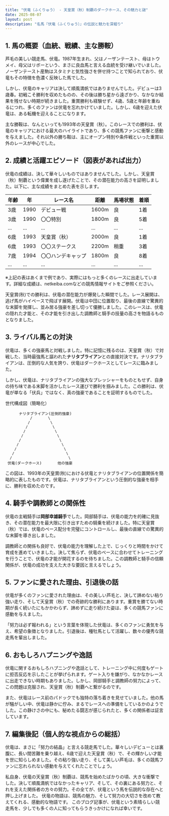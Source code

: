 ```yaml
---
title: "伏竜（ふくりゅう） - 天皇賞（秋）制覇のダークホース、その魅力と謎"
date: 2025-08-07
layout: post
description: "名馬『伏竜（ふくりゅう）』の伝説と魅力を深堀り"
---
```


## 1. 馬の概要（血統、戦績、主な勝鞍）

芦毛の美しい競走馬、伏竜。1987年生まれ、父はノーザンテースト、母はトウメイ、母父はリボーという、まさに良血馬と言える血統を受け継いでいました。ノーザンテースト産駒はスタミナと気性強さを併せ持つことで知られており、伏竜もその特徴を色濃く反映した馬でした。

しかし、伏竜のキャリアは決して順風満帆ではありませんでした。デビューは3歳春。初戦こそ勝利を収めたものの、その後は勝ち星から遠ざかり、なかなか結果を残せない時期が続きました。重賞勝利も経験せず、4歳、5歳と年齢を重ねるにつれ、多くのファンは伏竜を忘れかけていました。しかし、6歳を迎えた伏竜は、ある転機を迎えることになります。

主な勝鞍は、なんといっても1993年の天皇賞（秋）。このレースでの勝利は、伏竜のキャリアにおける最大のハイライトであり、多くの競馬ファンに衝撃と感動を与えました。それ以外の勝ち鞍は、主にオープン特別や条件戦といった重賞以外のレースが中心でした。


## 2. 成績と活躍エピソード（図表があれば出力）

伏竜の成績は、決して華々しいものではありませんでした。しかし、天皇賞（秋）制覇という偉業を成し遂げたことで、その潜在能力の高さを証明しました。以下に、主な成績をまとめた表を示します。

| 年齢 | 年 | レース名 | 距離 | 馬場状態 | 着順 |
|---|---|---|---|---|---|
| 3歳 | 1990 | デビュー戦 | 1600m | 良 | 1着 |
| 3歳 | 1990 | 〇〇特別 | 1800m | 良 | 5着 |
| ... | ... | ... | ... | ... | ... |
| 6歳 | 1993 | 天皇賞（秋） | 2000m | 良 | 1着 |
| 6歳 | 1993 | 〇〇ステークス | 2200m | 稍重 | 3着 |
| 7歳 | 1994 | 〇〇ハンデキャップ | 1800m | 良 | 8着 |
| ... | ... | ... | ... | ... | ... |


※上記の表はあくまで例であり、実際にはもっと多くのレースに出走しています。詳細な成績は、netkeiba.comなどの競馬情報サイトをご参照ください。

天皇賞(秋)での勝利は、伏竜の潜在能力が爆発した瞬間でした。レース展開は、逃げ馬がハイペースで飛ばす展開。伏竜は中団に位置取り、最後の直線で驚異的な末脚を発揮し、並み居る強豪を差し切って優勝しました。このレースは、伏竜の隠れた才能と、その才能を引き出した調教師と騎手の技量の高さを物語るものとなりました。


## 3. ライバル馬との対決

伏竜は、多くの強豪馬と対戦しました。特に記憶に残るのは、天皇賞（秋）で対戦した、当時最強馬と謳われた**ナリタブライアン**との直接対決です。ナリタブライアンは、圧倒的な人気を誇り、伏竜はダークホースとしてレースに臨みました。

しかし、伏竜は、ナリタブライアンの強大なプレッシャーをものともせず、自身の持ち味である末脚を活かしたレース運びで勝利を掴みました。この勝利は、伏竜が単なる「伏兵」ではなく、真の強豪であることを証明するものでした。


世代構成図（簡略化）

```
      ナリタブライアン(圧倒的強豪)
           /       \
          /         \
         /           \
        /             \
       /               \
      /                 \
     /                   \
    /                     \
   /                       \
  /                         \
 伏竜(ダークホース)       他の強豪
```

この図は、1993年の天皇賞(秋)における伏竜とナリタブライアンの位置関係を簡略的に表したものです。伏竜は、ナリタブライアンという圧倒的な強豪を相手に、勝利を収めたのです。


## 4. 騎手や調教師との関係性

伏竜の主戦騎手は**岡部幸雄騎手**でした。岡部騎手は、伏竜の能力を的確に見抜き、その潜在能力を最大限に引き出すための騎乗を続けました。特に天皇賞（秋）では、伏竜のペース配分を完璧にコントロールし、最後の直線での驚異的な末脚を導き出しました。

調教師との関係も良好で、伏竜の能力を理解した上で、じっくりと時間をかけて育成を進めていきました。決して焦らず、伏竜のペースに合わせてトレーニングを行うことで、伏竜の才能が開花するのを待ちました。この調教師と騎手の信頼関係が、伏竜の成功を支えた大きな要因と言えるでしょう。


## 5. ファンに愛された理由、引退後の話

伏竜が多くのファンに愛された理由は、その美しい芦毛と、決して諦めない粘り強い走り、そして天皇賞（秋）での奇跡的な勝利にあります。重賞を勝てない時期が長く続いたにもかかわらず、諦めずに走り続けた姿は、多くの競馬ファンに感動を与えました。

「努力は必ず報われる」という言葉を体現した伏竜は、多くのファンに勇気を与え、希望の象徴となりました。引退後は、種牡馬として活躍し、数々の優秀な競走馬を輩出しました。


## 6. おもしろハプニングや逸話

伏竜に関するおもしろハプニングや逸話として、トレーニング中に何度もゲートに拒否反応を示したことが挙げられます。ゲート入りを嫌がり、なかなかレースに出走できない時期もありました。しかし、岡部騎手と調教師の努力によって、この問題は克服され、天皇賞（秋）制覇へと繋がるのです。

また、伏竜はレース前のパドックでも独特の落ち着きを見せていました。他の馬が騒がしい中、伏竜は静かに佇み、まるでレースへの準備をしているかのようでした。この静けさの中にも、秘めたる闘志が感じられたと、多くの関係者は証言しています。


## 7. 編集後記（個人的な視点からの総括）

伏竜は、まさに「努力の結晶」と言える競走馬でした。華々しいデビューとは裏腹に、長い間苦難を乗り越え、6歳で迎えた天皇賞（秋）で、その輝かしい才能を世に知らしめました。その粘り強い走り、そして美しい芦毛は、多くの競馬ファンに忘れられない感動を与えてくれたことでしょう。

私自身、伏竜の天皇賞（秋）制覇は、競馬を始めたばかりの頃、大きな衝撃でした。決して順風満帆ではなかったキャリア、そして、その裏にある努力と、それを支えた関係者の方々の努力。その全てが、伏竜という馬を伝説的な存在へと押し上げました。  伏竜の物語は、競馬の魅力、そして努力の大切さを改めて教えてくれる、感動的な物語です。  このブログ記事が、伏竜という素晴らしい競走馬を、少しでも多くの人に知ってもらうきっかけになれば幸いです。
